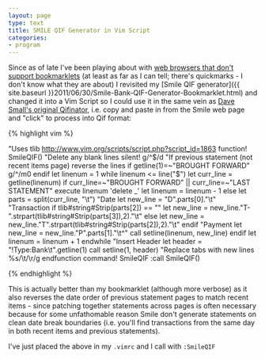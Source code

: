 ```yaml
---
layout: page
type: text
title: SMILE QIF Generator in Vim Script
categories: 
- program
---
```

Since as of late I've been playing about with [web browsers that don't support bookmarklets](http://mason-larobina.github.com/luakit/) (at least as far as I can tell; there's quickmarks - I don't know what they are about) I revisited my [Smile QIF generator]({{ site.baseurl }}2011/06/30/Smile-Bank-QIF-Generator-Bookmarklet.html) and changed it into a Vim Script so I could use it in the same vein as [Dave Small's original Qifinator](http://www.web-development.co.uk/smile), i.e. copy and paste in from the Smile web page and "click" to process into Qif format:

{% highlight vim %}

"Uses tlib http://www.vim.org/scripts/script.php?script_id=1863
function! SmileQIF()
	"Delete any blank lines
	silent! g/^$/d
	"If previous statement (not recent items page) reverse the lines
	if getline(1)=~"BROUGHT FORWARD"
		g/^/m0
	endif
	let linenum = 1
	while linenum <= line("$")
		let curr_line = getline(linenum)
		if curr_line=~"BROUGHT FORWARD" || curr_line=~"LAST STATEMENT"
			execute linenum 'delete _'
			let linenum = linenum - 1
		else
			let parts = split(curr_line, "\t")
			"Date
			let new_line = "D".parts[0]."\t"
			"Transaction
			if tlib#string#Strip(parts[2]) == ""
				let new_line = new_line."T-".strpart(tlib#string#Strip(parts[3]),2)."\t"
			else
				let new_line = new_line."T".strpart(tlib#string#Strip(parts[2]),2)."\t"
			endif
			"Payment
			let new_line = new_line."P".parts[1]."\t\^"
			call setline(linenum, new_line)
		endif
		let linenum = linenum + 1
	endwhile
	"Insert Header
	let header = "!Type:Bank\t".getline(1)
	call setline(1, header)
	"Replace tabs with new lines
	%s/\t/\r/g
endfunction
command! SmileQIF :call SmileQIF()

{% endhighlight %}

This is actually better than my bookmarklet (although more verbose) as it also reverses the date order of previous statement pages to match recent items - since patching together statements across pages is often necessary because for some unfathomable reason Smile don't generate statements on clean date break boundaries (i.e. you'll find transactions from the same day in both recent items and previous statements).

I've just placed the above in my `.vimrc` and I call with `:SmileQIF`
